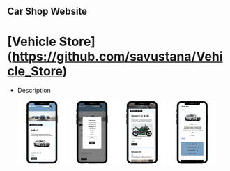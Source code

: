<!--
**savustana/savustana** is a ✨ _special_ ✨ repository because its `README.md` (this file) appears on your GitHub profile.

Here are some ideas to get you started:

- 🔭 I’m currently working on ...
- 🌱 I’m currently learning ...
- 👯 I’m looking to collaborate on ...
- 🤔 I’m looking for help with ...
- 💬 Ask me about ...
- 📫 How to reach me: ...
- 😄 Pronouns: ...
- ⚡ Fun fact: ...
-->
## Car Shop Website

# [Vehicle Store] (https://github.com/savustana/Vehicle_Store)
* Description

<p align="center">
  <img src="https://github.com/savustana/savustana/blob/main/VehicleStoreImg/Web1.png" alt="Alt Text" width="22%" height="auto">
  <img src="https://github.com/savustana/savustana/blob/main/VehicleStoreImg/Web2.png" alt="Alt Text" width="22%" height="auto">
  <img src="https://github.com/savustana/savustana/blob/main/VehicleStoreImg/Web3.png" alt="Alt Text" width="22%" height="auto">
  <img src="https://github.com/savustana/savustana/blob/main/VehicleStoreImg/Web4.png" alt="Alt Text" width="22%" height="auto">
</p>
